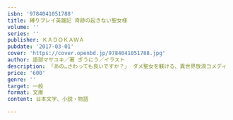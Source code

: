 ```yaml
---
isbn: '9784041051788'
title: 縛りプレイ英雄記 奇跡の起きない聖女様
volume: ''
series: ''
publisher: ＫＡＤＯＫＡＷＡ
pubdate: '2017-03-01'
cover: 'https://cover.openbd.jp/9784041051788.jpg'
author: 語部マサユキ／著 ぎうにう／イラスト
description: 「あの…さわっても良いですか？」 ダメ聖女を躾ける、異世界放浪コメディ
price: '600'
genre: ''
target: 一般
format: 文庫
content: 日本文学、小説・物語

---
```


